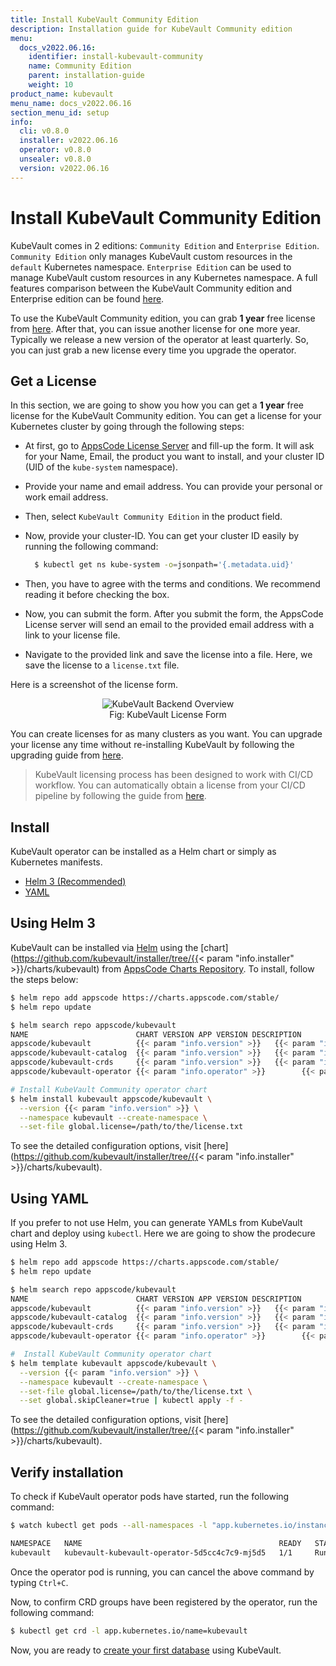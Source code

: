 ```yaml
---
title: Install KubeVault Community Edition
description: Installation guide for KubeVault Community edition
menu:
  docs_v2022.06.16:
    identifier: install-kubevault-community
    name: Community Edition
    parent: installation-guide
    weight: 10
product_name: kubevault
menu_name: docs_v2022.06.16
section_menu_id: setup
info:
  cli: v0.8.0
  installer: v2022.06.16
  operator: v0.8.0
  unsealer: v0.8.0
  version: v2022.06.16
---
```


# Install KubeVault Community Edition

KubeVault comes in 2 editions: `Community Edition` and `Enterprise Edition`. `Community Edition` only manages KubeVault custom resources in the `default` Kubernetes namespace. `Enterprise Edition` can be used to manage KubeVault custom resources in any Kubernetes namespace. A full features comparison between the KubeVault Community edition and Enterprise edition can be found [here](https://kubevault.com/pricing/).

To use the KubeVault Community edition, you can grab **1 year** free license from [here](https://license-issuer.appscode.com/?p=kubevault-community). After that, you can issue another license for one more year. Typically we release a new version of the operator at least quarterly. So, you can just grab a new license every time you upgrade the operator.

## Get a License

In this section, we are going to show you how you can get a **1 year** free license for the KubeVault Community edition. You can get a license for your Kubernetes cluster by going through the following steps:

- At first, go to [AppsCode License Server](https://license-issuer.appscode.com/?p=kubevault-community) and fill-up the form. It will ask for your Name, Email, the product you want to install, and your cluster ID (UID of the `kube-system` namespace).
- Provide your name and email address. You can provide your personal or work email address.
- Then, select `KubeVault Community Edition` in the product field.
- Now, provide your cluster-ID. You can get your cluster ID easily by running the following command:

  ```bash
    $ kubectl get ns kube-system -o=jsonpath='{.metadata.uid}'
  ```

- Then, you have to agree with the terms and conditions. We recommend reading it before checking the box.
- Now, you can submit the form. After you submit the form, the AppsCode License server will send an email to the provided email address with a link to your license file.
- Navigate to the provided link and save the license into a file. Here, we save the license to a `license.txt` file.

Here is a screenshot of the license form.

<figure align="center">
  <img alt="KubeVault Backend Overview" src="/docs/v2022.06.16/images/setup/community_license_form.png">
  <figcaption align="center">Fig: KubeVault License Form</figcaption>
</figure>

You can create licenses for as many clusters as you want. You can upgrade your license any time without re-installing KubeVault by following the upgrading guide from [here](/docs/v2022.06.16/setup/upgrade/#updating-license).

> KubeVault licensing process has been designed to work with CI/CD workflow. You can automatically obtain a license from your CI/CD pipeline by following the guide from [here](https://github.com/appscode/offline-license-server#offline-license-server).

## Install

KubeVault operator can be installed as a Helm chart or simply as Kubernetes manifests.

<ul class="nav nav-tabs" id="installerTab" role="tablist">
  <li class="nav-item">
    <a class="nav-link active" id="helm3-tab" data-toggle="tab" href="#helm3" role="tab" aria-controls="helm3" aria-selected="true">Helm 3 (Recommended)</a>
  </li>
  <li class="nav-item">
    <a class="nav-link" id="script-tab" data-toggle="tab" href="#script" role="tab" aria-controls="script" aria-selected="false">YAML</a>
  </li>
</ul>
<div class="tab-content" id="installerTabContent">
  <div class="tab-pane fade show active" id="helm3" role="tabpanel" aria-labelledby="helm3-tab">

## Using Helm 3

KubeVault can be installed via [Helm](https://helm.sh/) using the [chart](https://github.com/kubevault/installer/tree/{{< param "info.installer" >}}/charts/kubevault) from [AppsCode Charts Repository](https://github.com/appscode/charts). To install, follow the steps below:

```bash
$ helm repo add appscode https://charts.appscode.com/stable/
$ helm repo update

$ helm search repo appscode/kubevault
NAME                        CHART VERSION APP VERSION DESCRIPTION                                       
appscode/kubevault          {{< param "info.version" >}}   {{< param "info.version" >}} KubeVault by AppsCode - HashiCorp Vault operato...
appscode/kubevault-catalog  {{< param "info.version" >}}   {{< param "info.version" >}} KubeVault Catalog by AppsCode - Catalog for Kub...
appscode/kubevault-crds     {{< param "info.version" >}}   {{< param "info.version" >}} KubeVault Custom Resource Definitions             
appscode/kubevault-operator {{< param "info.operator" >}}        {{< param "info.operator" >}}      KubeVault Operator by AppsCode - HashiCorp Vaul...

# Install KubeVault Community operator chart
$ helm install kubevault appscode/kubevault \
  --version {{< param "info.version" >}} \
  --namespace kubevault --create-namespace \
  --set-file global.license=/path/to/the/license.txt
```

To see the detailed configuration options, visit [here](https://github.com/kubevault/installer/tree/{{< param "info.installer" >}}/charts/kubevault).

</div>
<div class="tab-pane fade" id="script" role="tabpanel" aria-labelledby="script-tab">

## Using YAML

If you prefer to not use Helm, you can generate YAMLs from KubeVault chart and deploy using `kubectl`. Here we are going to show the prodecure using Helm 3.

```bash
$ helm repo add appscode https://charts.appscode.com/stable/
$ helm repo update

$ helm search repo appscode/kubevault
NAME                        CHART VERSION APP VERSION DESCRIPTION                                       
appscode/kubevault          {{< param "info.version" >}}   {{< param "info.version" >}} KubeVault by AppsCode - HashiCorp Vault operato...
appscode/kubevault-catalog  {{< param "info.version" >}}   {{< param "info.version" >}} KubeVault Catalog by AppsCode - Catalog for Kub...
appscode/kubevault-crds     {{< param "info.version" >}}   {{< param "info.version" >}} KubeVault Custom Resource Definitions             
appscode/kubevault-operator {{< param "info.operator" >}}        {{< param "info.operator" >}}      KubeVault Operator by AppsCode - HashiCorp Vaul...

#  Install KubeVault Community operator chart
$ helm template kubevault appscode/kubevault \
  --version {{< param "info.version" >}} \
  --namespace kubevault --create-namespace \
  --set-file global.license=/path/to/the/license.txt \
  --set global.skipCleaner=true | kubectl apply -f -
```

To see the detailed configuration options, visit [here](https://github.com/kubevault/installer/tree/{{< param "info.installer" >}}/charts/kubevault).

</div>
</div>

## Verify installation

To check if KubeVault operator pods have started, run the following command:

```bash
$ watch kubectl get pods --all-namespaces -l "app.kubernetes.io/instance=kubevault"

NAMESPACE   NAME                                            READY   STATUS    RESTARTS   AGE
kubevault   kubevault-kubevault-operator-5d5cc4c7c9-mj5d5   1/1     Running   0          2m18s
```

Once the operator pod is running, you can cancel the above command by typing `Ctrl+C`.

Now, to confirm CRD groups have been registered by the operator, run the following command:

```bash
$ kubectl get crd -l app.kubernetes.io/name=kubevault
```

Now, you are ready to [create your first database](/docs/v2022.06.16/guides/README) using KubeVault.
